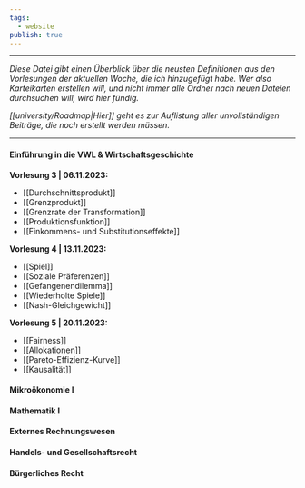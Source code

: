 ```yaml
---
tags:
  - website
publish: true
---
```

***

*Diese Datei gibt einen Überblick über die neusten Definitionen aus den Vorlesungen der aktuellen Woche, die ich hinzugefügt habe. Wer also Karteikarten erstellen will, und nicht immer alle Ordner nach neuen Dateien durchsuchen will, wird hier fündig.*

*[[university/Roadmap|Hier]] geht es zur Auflistung aller unvollständigen Beiträge, die noch erstellt werden müssen.*

***
#### Einführung in die VWL & Wirtschaftsgeschichte

**Vorlesung 3 | 06.11.2023:**
- [[Durchschnittsprodukt]]
- [[Grenzprodukt]]
- [[Grenzrate der Transformation]]
- [[Produktionsfunktion]]
- [[Einkommens- und Substitutionseffekte]]

**Vorlesung 4 | 13.11.2023:**
- [[Spiel]]
- [[Soziale Präferenzen]]
- [[Gefangenendilemma]]
- [[Wiederholte Spiele]]
- [[Nash-Gleichgewicht]]

**Vorlesung 5 | 20.11.2023:**
- [[Fairness]]
- [[Allokationen]]
- [[Pareto-Effizienz-Kurve]]
- [[Kausalität]]
#### Mikroökonomie I


#### Mathematik I


#### Externes Rechnungswesen


#### Handels- und Gesellschaftsrecht


#### Bürgerliches Recht
